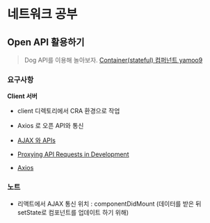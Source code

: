 # 네트워크 공부

## Open API 활용하기

> Dog API를 이용해 놀아보자.
> [Container(stateful) 컴퍼넌트 yamoo9](https://yamoo9.notion.site/Container-stateful-ac8ecab5e7b447cd825009f07ec20a3c)

### 요구사항

**Client 서버**

- client 디렉토리에서 CRA 환경으로 작업
- Axios 로 오픈 API와 통신

- [AJAX 와 APIs](https://ko.reactjs.org/docs/faq-ajax.html)
- [Proxying API Requests in Development](https://create-react-app.dev/docs/proxying-api-requests-in-development/)
- [Axios](https://axios-http.com/docs/api_intro)

### 노트

- 리액트에서 AJAX 통신 위치 : componentDidMount (데이터를 받은 뒤 setState로 컴포넌트를 업데이트 하기 위해)
